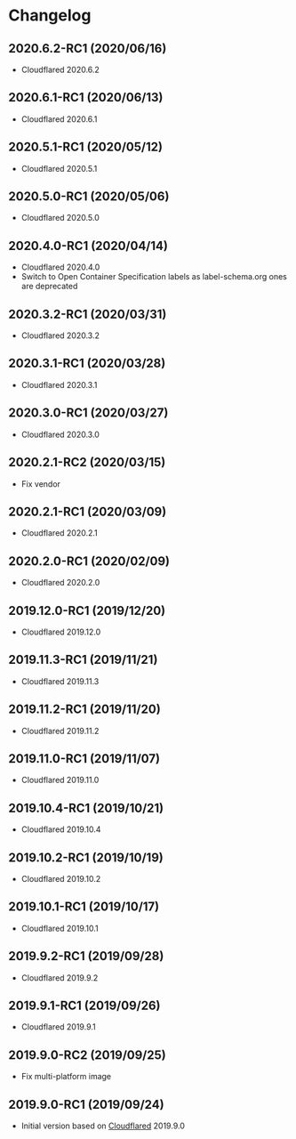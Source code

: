 # Changelog

## 2020.6.2-RC1 (2020/06/16)

* Cloudflared 2020.6.2

## 2020.6.1-RC1 (2020/06/13)

* Cloudflared 2020.6.1

## 2020.5.1-RC1 (2020/05/12)

* Cloudflared 2020.5.1

## 2020.5.0-RC1 (2020/05/06)

* Cloudflared 2020.5.0

## 2020.4.0-RC1 (2020/04/14)

* Cloudflared 2020.4.0
* Switch to Open Container Specification labels as label-schema.org ones are deprecated

## 2020.3.2-RC1 (2020/03/31)

* Cloudflared 2020.3.2

## 2020.3.1-RC1 (2020/03/28)

* Cloudflared 2020.3.1

## 2020.3.0-RC1 (2020/03/27)

* Cloudflared 2020.3.0

## 2020.2.1-RC2 (2020/03/15)

* Fix vendor

## 2020.2.1-RC1 (2020/03/09)

* Cloudflared 2020.2.1

## 2020.2.0-RC1 (2020/02/09)

* Cloudflared 2020.2.0

## 2019.12.0-RC1 (2019/12/20)

* Cloudflared 2019.12.0

## 2019.11.3-RC1 (2019/11/21)

* Cloudflared 2019.11.3

## 2019.11.2-RC1 (2019/11/20)

* Cloudflared 2019.11.2

## 2019.11.0-RC1 (2019/11/07)

* Cloudflared 2019.11.0

## 2019.10.4-RC1 (2019/10/21)

* Cloudflared 2019.10.4

## 2019.10.2-RC1 (2019/10/19)

* Cloudflared 2019.10.2

## 2019.10.1-RC1 (2019/10/17)

* Cloudflared 2019.10.1

## 2019.9.2-RC1 (2019/09/28)

* Cloudflared 2019.9.2

## 2019.9.1-RC1 (2019/09/26)

* Cloudflared 2019.9.1

## 2019.9.0-RC2 (2019/09/25)

* Fix multi-platform image

## 2019.9.0-RC1 (2019/09/24)

* Initial version based on [Cloudflared](https://github.com/cloudflare/cloudflared) 2019.9.0
